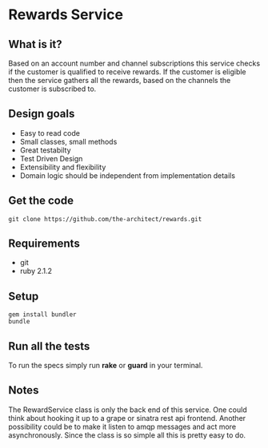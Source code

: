 Rewards Service
================

What is it?
-----------
Based on an account number and channel subscriptions this service checks if the customer is qualified to receive rewards.
If the customer is eligible then the service gathers all the rewards, based on the channels the customer is subscribed to.

Design goals
------------
- Easy to read code
- Small classes, small methods 
- Great testabilty
- Test Driven Design
- Extensibility and flexibility
- Domain logic should be independent from implementation details

Get the code
------------
```
git clone https://github.com/the-architect/rewards.git
```

Requirements
------------
- git
- ruby 2.1.2

Setup
-----
```
gem install bundler
bundle
```

Run all the tests
-----------------
To run the specs simply run __rake__ or __guard__ in your terminal.

Notes
-----
The RewardService class is only the back end of this service. One could think about hooking it up to a grape or sinatra 
rest api frontend. Another possibility could be to make it listen to amqp messages and act more asynchronously.
Since the class is so simple all this is pretty easy to do.

